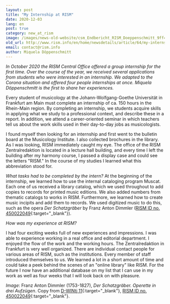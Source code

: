 ```yaml
---
layout: post
title: "My Internship at RISM"
date: 2020-12-03
lang: en
post: true
category: new_at_rism
image: /images/news-old-website/csm_Endbericht_RISM_Doeppenschmitt_9ff4b81c37.jpg
old_url: http://www.rism.info/en/home/newsdetails/article/64/my-internship-at-rism.html?tx_ttnews[year]=2020&tx_ttnews[month]=07&cHash=e9baf635a7663a20f9c1985cc5b20d56
email: contact@rism.info
author: Miquela Döppenschmitt
---
```



_In October 2020 the RISM Central Office offered a group internship for the first time. Over the course of the year, we received several applications from students who were interested in an internship. We adapted to the Corona situation and offered four people internships at once. Miquela Döppenschmitt is the first to share her experiences._

Every student of musicology at the Johann-Wolfgang-Goethe Universität in Frankfurt am Main must complete an internship of ca. 150 hours in the Rhein-Main region. By completing an internship, we students acquire skills in applying what we study to a professional context, and describe these in a report. In addition, we attend a career-oriented seminar in which teachers tell us about the work skills used in their day-to-day jobs as musicologists.

I found myself then looking for an internship and first went to the bulletin board at the Musicology Institute. I also collected brochures in the library. As I was looking, RISM immediately caught my eye. The office of the RISM Zentralredaktion is located in a lecture hall building, and every time I left the building after my harmony course, I passed a display case and could see the letters "RISM." In the course of my studies I learned what this abbreviation stood for.

_What tasks had to be completed by the intern?_
At the beginning of the internship, we learned how to use the internal cataloging program Muscat. Each one of us received a library catalog, which we used throughout to add copies to records for printed music editions. We also added numbers from thematic catalogs to works in RISM. Furthermore, we learned how to create music incipits and add them to records. We used digitized music to do this, such as the opera _Der Schatzgräber_ by Franz Anton Dimmler ([RISM ID no. 450022049](https://opac.rism.info/search?id=450022049&View=rism){:target="_blank"}).

_How was my experience at RISM?_

I had four exciting weeks full of new experiences and impressions. I was able to experience working in a real office and editorial department. I enjoyed the flow of the work and the working hours. The Zentralredaktion in Frankfurt is very well organized. There are individual contact people for various areas of RISM, such as the institutions. Every member of staff introduced themselves to us. We learned a lot in a short amount of time and could take a peek behind the scenes of an "online library" like RISM. For the future I now have an additional database on my list that I can use in my work as well as four weeks that I will look back on with pleasure.


_Image_: Franz Anton Dimmler (1753-1827), _Der Schatzgräber. Operette in drei Aufzügen_. Copy from [D-WINtj 11](http://mdz-nbn-resolving.de/urn:nbn:de:bvb:12-bsb00121948-1){:target="_blank"}, [RISM ID no. 450022049](https://opac.rism.info/search?id=450022049&View=rism){:target="_blank"}.




